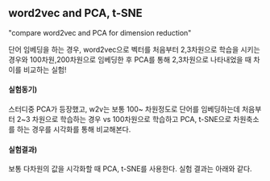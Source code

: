 
## word2vec and PCA, t-SNE

"compare word2vec and PCA for dimension reduction"

단어 임베딩을 하는 경우, word2vec으로 벡터를 처음부터 2,3차원으로 학습을 시키는 경우와 100차원,200차원으로 임베딩한 후 PCA를 통해 2,3차원으로 나타내었을 때 차이를 비교하는 실험!


#### 실험동기)

스터디중 PCA가 등장했고, w2v는 보통 100~ 차원정도로 단어를 임베딩하는데 처음부터 2~3 차원으로 학습하는 경우 vs 100차원으로 학습하고 PCA, t-SNE으로 차원축소를 하는 경우를 시각화를 통해 비교해본다.


#### 실험결과)

보통 다차원의 값을 시각화할 때 PCA, t-SNE를 사용한다. 실험 결과는 아래와 같다.
